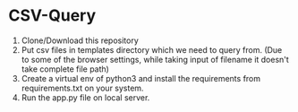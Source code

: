 # CSV-Query

1. Clone/Download this repository
2. Put csv files in templates directory which we need to query from. (Due to some of the browser settings, while taking input of filename it doesn't take complete file path)
3. Create a virtual env of python3 and install the requirements from requirements.txt on your system.
4. Run the app.py file on local server.
